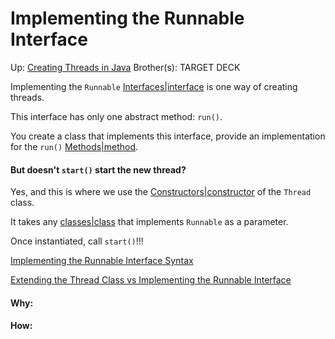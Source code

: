 # Implementing the Runnable Interface

Up: [Creating Threads in Java](creating_threads_in_java)
Brother(s):
TARGET DECK

Implementing the `Runnable` [Interfaces|interface](interfaces|interface) is one way of creating threads.

This interface has only one abstract method: `run()`.

You create a class that implements this interface, provide an implementation for the `run()` [Methods|method](methods|method).

#### But doesn't `start()` start the new thread?

Yes, and this is where we use the [Constructors|constructor](constructors|constructor) of the `Thread` class.

It takes any [classes|class](classes|class) that implements `Runnable` as a parameter.

Once instantiated, call `start()`!!!

[Implementing the Runnable Interface Syntax](implementing_the_runnable_interface_syntax)

[Extending the Thread Class vs Implementing the Runnable Interface](extending_the_thread_class_vs_implementing_the_runnable_interface)

































#### Why:
#### How:









